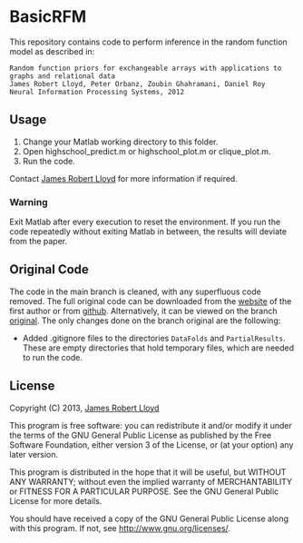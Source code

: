 # BasicRFM
This repository contains code to perform inference in the random function model as described in:

```
Random function priors for exchangeable arrays with applications to graphs and relational data
James Robert Lloyd, Peter Orbanz, Zoubin Ghahramani, Daniel Roy
Neural Information Processing Systems, 2012
```
## Usage 
1. Change your Matlab working directory to this folder.
2. Open highschool_predict.m or highschool_plot.m or clique_plot.m.
3. Run the code.

Contact [James Robert Lloyd](http://mlg.eng.cam.ac.uk/lloyd/) for more information if required.

### Warning
Exit Matlab after every execution to reset the environment. If you run the code repeatedly without exiting Matlab in between, the results will deviate from the paper.


## Original Code
The code in the main branch is cleaned, with any superfluous code removed. The full original code can be downloaded from the [website](https://jamesrobertlloyd.com/assets/BasicRFM.tar.gz) of the first author or from [github](https://github.com/adiehl96/BasicRFM/files/8727738/BasicRFM.tar.gz). Alternatively, it can be viewed on the branch [original](https://github.com/adiehl96/BasicRFM/tree/original). The only changes done on the branch original are the following:
* Added .gitignore files to the directories `DataFolds` and `PartialResults`. These are empty directories that hold temporary files, which are needed to run the code.

## License
Copyright (C) 2013, [James Robert Lloyd](https://github.com/jamesrobertlloyd)

This program is free software: you can redistribute it and/or modify
it under the terms of the GNU General Public License as published by
the Free Software Foundation, either version 3 of the License, or
(at your option) any later version.

This program is distributed in the hope that it will be useful,
but WITHOUT ANY WARRANTY; without even the implied warranty of
MERCHANTABILITY or FITNESS FOR A PARTICULAR PURPOSE.  See the
GNU General Public License for more details.

You should have received a copy of the GNU General Public License
along with this program.  If not, see <http://www.gnu.org/licenses/>.
